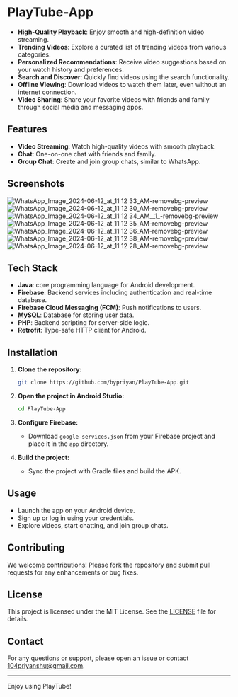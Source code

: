 # PlayTube-App

- **High-Quality Playback**: Enjoy smooth and high-definition video streaming.
- **Trending Videos**: Explore a curated list of trending videos from various categories.
- **Personalized Recommendations**: Receive video suggestions based on your watch history and preferences.
- **Search and Discover**: Quickly find videos using the search functionality.
- **Offline Viewing**: Download videos to watch them later, even without an internet connection.
- **Video Sharing**: Share your favorite videos with friends and family through social media and messaging apps.


## Features

- **Video Streaming**: Watch high-quality videos with smooth playback.
- **Chat**: One-on-one chat with friends and family.
- **Group Chat**: Create and join group chats, similar to WhatsApp.

## Screenshots
![WhatsApp_Image_2024-06-12_at_11 12 33_AM-removebg-preview](https://github.com/bypriyan/PlayTube-App/assets/86232180/7bc40fe9-1641-4e48-8e47-59e0e6d7ffae)
![WhatsApp_Image_2024-06-12_at_11 12 30_AM-removebg-preview](https://github.com/bypriyan/PlayTube-App/assets/86232180/6201f7ba-9946-4b3e-85d2-7adba30e210c)
![WhatsApp_Image_2024-06-12_at_11 12 34_AM__1_-removebg-preview](https://github.com/bypriyan/PlayTube-App/assets/86232180/d55f1fd2-7e3c-4fca-95d6-7e71cef838b6)
![WhatsApp_Image_2024-06-12_at_11 12 35_AM-removebg-preview](https://github.com/bypriyan/PlayTube-App/assets/86232180/2b2488e7-23e7-43e8-98f3-6fa349036edb)
![WhatsApp_Image_2024-06-12_at_11 12 36_AM-removebg-preview](https://github.com/bypriyan/PlayTube-App/assets/86232180/7a64db88-c85f-4d06-ae9e-38e04146c21a)
![WhatsApp_Image_2024-06-12_at_11 12 38_AM-removebg-preview](https://github.com/bypriyan/PlayTube-App/assets/86232180/620558cc-452a-41f8-9a08-81530cc889cb)
![WhatsApp_Image_2024-06-12_at_11 12 28_AM-removebg-preview](https://github.com/bypriyan/PlayTube-App/assets/86232180/a7f78400-9528-4820-a6f2-f38420a5b794)


## Tech Stack

- **Java**: core programming language for Android development.
- **Firebase**: Backend services including authentication and real-time database.
- **Firebase Cloud Messaging (FCM)**: Push notifications to users.
- **MySQL**: Database for storing user data.
- **PHP**: Backend scripting for server-side logic.
- **Retrofit**: Type-safe HTTP client for Android.

## Installation

1. **Clone the repository:**
    ```bash
    git clone https://github.com/bypriyan/PlayTube-App.git
    ```

2. **Open the project in Android Studio:**
    ```bash
    cd PlayTube-App
    ```

3. **Configure Firebase:**
    - Download `google-services.json` from your Firebase project and place it in the `app` directory.

4. **Build the project:**
    - Sync the project with Gradle files and build the APK.

## Usage

- Launch the app on your Android device.
- Sign up or log in using your credentials.
- Explore videos, start chatting, and join group chats.

## Contributing

We welcome contributions! Please fork the repository and submit pull requests for any enhancements or bug fixes.

## License

This project is licensed under the MIT License. See the [LICENSE](LICENSE) file for details.

## Contact

For any questions or support, please open an issue or contact 104priyanshu@gmail.com.

---

Enjoy using PlayTube!

